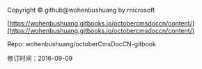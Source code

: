 Copyright &#169; github@wohenbushuang by rnicrosoft

[https://wohenbushuang.gitbooks.io/octobercmsdoccn/content/](https://wohenbushuang.gitbooks.io/octobercmsdoccn/content/)

Repo: wohenbushuang/octoberCmsDocCN-gitbook

修订时间：2016-09-09